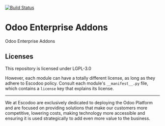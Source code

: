 <!-- [![Runbot Status](https://runbot.odoo-community.org/runbot/badge/flat//14.0.svg)](https://runbot.odoo-community.org/runbot/repo/github-com-oca-ee-addons-) -->
[![Build Status](https://travis-ci.com/Escodoo/ee-addons.svg?branch=14.0)](https://travis-ci.com/Escodoo/ee-addons)
<!-- [![codecov](https://codecov.io/gh/Escodoo/ee-addons/branch/14.0/graph/badge.svg)](https://codecov.io/gh/Escodoo/ee-addons) -->
<!-- [![Translation Status](https://translation.odoo-community.org/widgets/ee-addons-14-0/-/svg-badge.svg)](https://translation.odoo-community.org/engage/ee-addons-14-0/?utm_source=widget) -->

<!-- /!\ do not modify above this line -->

# Odoo Enterprise Addons

Odoo Enterprise Addons

<!-- /!\ do not modify below this line -->

<!-- prettier-ignore-start -->

[//]: # (addons)

[//]: # (end addons)

<!-- prettier-ignore-end -->

## Licenses

This repository is licensed under LGPL-3.0

However, each module can have a totally different license, as long as they adhere to Escodoo
policy. Consult each module's `__manifest__.py` file, which contains a `license` key
that explains its license.

----

We at Escodoo are exclusively dedicated to deploying the Odoo Platform and are
focused on providing solutions that make our customers more competitive, lowering
costs, making technology more accessible and ensuring it is used strategically to
add even more value to the business.
